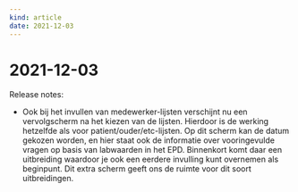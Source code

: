 ```yaml
---
kind: article
date: 2021-12-03
---
```


# 2021-12-03

Release notes:

* Ook bij het invullen van medewerker-lijsten verschijnt nu een vervolgscherm na het kiezen van de lijsten. Hierdoor is de werking hetzelfde als voor patient/ouder/etc-lijsten. Op dit scherm kan de datum gekozen worden, en hier staat ook de informatie over vooringevulde vragen op basis van labwaarden in het EPD. Binnenkort komt daar een uitbreiding waardoor je ook een eerdere invulling kunt overnemen als beginpunt. Dit extra scherm geeft ons de ruimte voor dit soort uitbreidingen.
